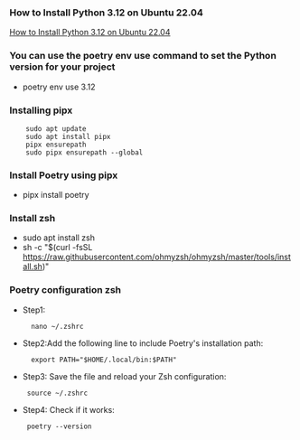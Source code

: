 ### How to Install Python 3.12 on Ubuntu 22.04
[How to Install Python 3.12 on Ubuntu 22.04](https://www.linuxtuto.com/how-to-install-python-3-12-on-ubuntu-22-04/)

### You can use the poetry env use command to set the Python version for your project
- poetry env use 3.12
  
### Installing pipx
```
    sudo apt update
    sudo apt install pipx
    pipx ensurepath
    sudo pipx ensurepath --global 
```
### Install Poetry using pipx
  - pipx install poetry
    
### Install zsh
  - sudo apt install zsh
  -  sh -c "$(curl -fsSL https://raw.githubusercontent.com/ohmyzsh/ohmyzsh/master/tools/install.sh)"

### Poetry configuration zsh
   - Step1:
     ```
       nano ~/.zshrc
     ```
   - Step2:Add the following line to include Poetry's installation path:
     ```
       export PATH="$HOME/.local/bin:$PATH"
     ```
   - Step3: Save the file and reload your Zsh configuration:
     ```
      source ~/.zshrc
     ```
   - Step4: Check if it works:
     ```
      poetry --version
     ```
